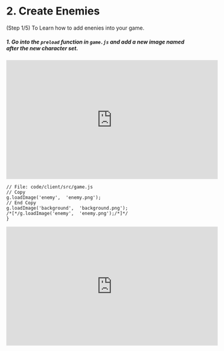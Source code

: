# 2. Create Enemies
(Step 1/5) To Learn how to add enenies into your game.

##### 1. Go into the `preload` _function_ in `game.js` and add a new image named after the new character set.

<iframe width="560" height="315" src="https://www.youtube.com/embed/Im13AGNYlWM" frameborder="0" allow="accelerometer; autoplay; clipboard-write; encrypted-media; gyroscope; picture-in-picture" allowfullscreen></iframe><br>

```
// File: code/client/src/game.js
// Copy 
g.loadImage('enemy',  'enemy.png');
// End Copy
g.loadImage('background',  'background.png');
/*[*/g.loadImage('enemy',  'enemy.png');/*]*/
}
```

<iframe width="560" height="315" src="https://www.youtube.com/embed/AqlQqYOCc8I" frameborder="0" allow="accelerometer; autoplay; clipboard-write; encrypted-media; gyroscope; picture-in-picture" allowfullscreen></iframe><br>